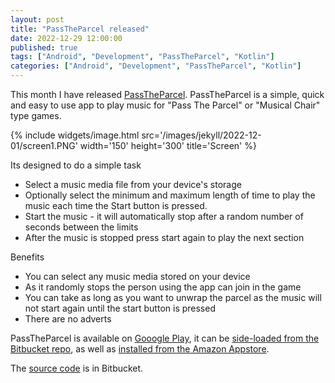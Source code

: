 ```yaml
---
layout: post
title: "PassTheParcel released"
date: 2022-12-29 12:00:00
published: true
tags: ["Android", "Development", "PassTheParcel", "Kotlin"]
categories: ["Android", "Development", "PassTheParcel", "Kotlin"]
---
```


This month I have released [PassTheParcel][ptp-source]. PassTheParcel is a simple, quick and easy to use app to play music for "Pass The Parcel" or "Musical Chair" type games.

{% include widgets/image.html src='/images/jekyll/2022-12-01/screen1.PNG' width='150' height='300' title='Screen' %}

Its designed to do a simple task

- Select a music media file from your device's storage
- Optionally select the minimum and maximum length of time to play the music each time the Start button is pressed.
- Start the music - it will automatically stop after a random number of seconds between the limits
- After the music is stopped press start again to play the next section

Benefits

- You can select any music media stored on your device
- As it randomly stops the person using the app can join in the game
- You can take as long as you want to unwrap the parcel as the music will not start again until the start button is pressed 
- There are no adverts

PassTheParcel is available on [Gooogle Play][ptp-play], it can be [side-loaded from the Bitbucket repo][ptp-sideload], as well as [installed from the Amazon Appstore][ptp-amazon].

The [source code][ptp-source] is in Bitbucket.


[ptp-play]:        https://play.google.com/store/apps/details?id=net.derekwilson.passtheparcel
[ptp-source]:      https://bitbucket.org/derekwilson/passtheparcel/src/master/
[ptp-sideload]:    https://bitbucket.org/derekwilson/passtheparcel/src/master/Support/Releases/
[ptp-amazon]:      https://www.amazon.com/Derek-Wilson-PassTheParcel/dp/B0BQQ9GJNV/
[amazon-appstore]: https://www.amazon.com/gp/mas/get-appstore/android

